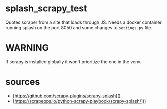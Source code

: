 # splash\_scrapy\_test

Quotes scraper from a site that loads through JS. Needs a docker container running splash on the port 8050 and some changes to `settings.py` file.

# WARNING

If scrapy is installed globally it won't prioritize the one in the venv.

# sources

* [https://github.com/scrapy-plugins/scrapy-splash]()
* [https://scrapeops.io/python-scrapy-playbook/scrapy-splash/]()
